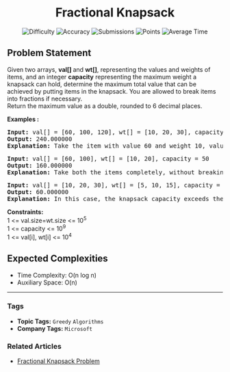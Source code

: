 <h1 align="center">Fractional Knapsack</h1>

<p align="center">
  <img alt="Difficulty" title="Difficulty" src="https://custom-icon-badges.demolab.com/badge/Difficulty: Medium-1F222E?style=for-the-badge&logoColor=white&logo=fire"/>
  <img alt="Accuracy" title="Accuracy" src="https://custom-icon-badges.demolab.com/badge/Accuracy: 32.46%25-1F222E?style=for-the-badge&logoColor=white&logo=target"/>
  <img alt="Submissions" title="Submissions" src="https://custom-icon-badges.demolab.com/badge/Submissions: 346K+-1F222E?style=for-the-badge&logoColor=white&logo=repo"/>
  <img alt="Points" title="Points" src="https://custom-icon-badges.demolab.com/badge/Points: 4-1F222E?style=for-the-badge&logoColor=white&logo=award"/>
  <img alt="Average Time" title="Average Time" src="https://custom-icon-badges.demolab.com/badge/Average%20Time: 20m-1F222E?style=for-the-badge&logoColor=white&logo=clock"/>
</p>

## Problem Statement

Given two arrays, <b>val[]</b><b> </b>and <b>wt[]</b>, representing the values and weights of items, and an integer <b>capacity</b> representing the maximum weight a knapsack can hold, determine the maximum total value that can be achieved by putting items in the knapsack. You are allowed to break items into fractions if necessary.<br>Return the maximum value as a double, rounded to 6 decimal places.

<b>Examples :</b>

<pre><b>Input:</b> val[] = [60, 100, 120], wt[] = [10, 20, 30], capacity = 50
<b>Output: </b>240.000000<b>
Explanation: </b>Take the item with value 60 and weight 10, value 100 and weight 20 and split the third item with value 120 and weight 30, to fit it into weight 20. so it becomes (120/30)*20=80, so the total value becomes 60+100+80.0=240.0 Thus, total maximum value of item we can have is 240.00 from the given capacity of sack. 
</pre>

<pre><b>Input: </b>val[] = [60, 100], wt[] = [10, 20], capacity = 50
<b>Output: </b>160.000000<b>
Explanation: </b>Take both the items completely, without breaking. Total maximum value of item we can have is 160.00 from the given capacity of sack.</pre>

<pre><b>Input: </b>val[] = [10, 20, 30], wt[] = [5, 10, 15], capacity = 100
<b>Output: </b>60.000000<br><b>Explanation: </b>In this case, the knapsack capacity exceeds the combined weight of all items (5 + 10 + 15 = 30). Therefore, we can take all items completely, yielding a total maximum value of 10 + 20 + 30 = 60.000000.<br></pre>

<b>Constraints:</b><br>1 <= val.size=wt.size <= 10<sup>5</sup><br>1 <= capacity <= 10<sup>9</sup><br>1 <= val[i], wt[i] <= 10<sup>4</sup>

## Expected Complexities
- Time Complexity: O(n log n)
- Auxiliary Space: O(n)

<hr>

### Tags
- **Topic Tags:** `Greedy` `Algorithms`
- **Company Tags:** `Microsoft`

### Related Articles
- [Fractional Knapsack Problem](https://www.geeksforgeeks.org/fractional-knapsack-problem/)
